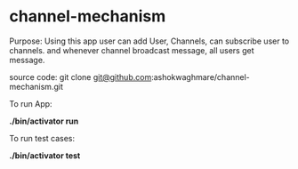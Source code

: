 # channel-mechanism
Purpose:
Using this app user can add User, Channels, can subscribe user to channels.
and whenever channel broadcast message, all users get message.

source code:
 git clone git@github.com:ashokwaghmare/channel-mechanism.git
 
To run App:

**./bin/activator run**

To run test cases:

**./bin/activator test**



